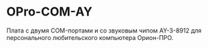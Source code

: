 OPro-COM-AY
===========

Плата с двумя COM-портами и со звуковым чипом AY-3-8912 для персонального любительского компьютера Орион-ПРО.

